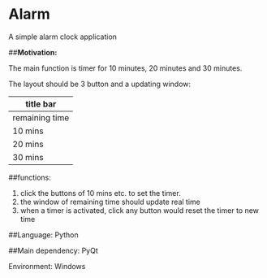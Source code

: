# Alarm
A simple alarm clock application

##<b>Motivation:</b>

The main function is timer for 10 minutes, 20 minutes and 30 minutes. 

The layout should be 3 button and a updating window:


| title bar| 
| -------- |
| remaining time  | 
| 10 mins  | 
| 20 mins  | 
| 30 mins  | 


##functions:
1. click the buttons of 10 mins etc. to set the timer.
2. the window of remaining time should update real time
3. when a timer is activated, click any button would reset the timer to new time

##Language:
Python

##Main dependency:
PyQt

Environment:
Windows
